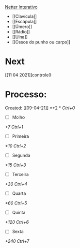 [Netter Interativo](file:///C:/Users/douto/OneDrive/Documents/Testes)


+ [[Clavícula]]
+ [[Escápula]]
+ [[Úmero]]
+ [[Rádio]]
+ [[Ulna]]
+ [[Ossos do punho ou carpo]]
 
 # Next
[[11 04 2021]]controle0
# Processo:
Created: [[09-04-21]]
*+2 *  *Ctrl+0*
- [ ] Molho  

*+7*  *Ctrl+1*

- [ ] Primeira 

*+10*  *Ctrl+2*

- [ ] Segunda

*+15*  *Ctrl+3*

- [ ] Terceira 

*+30*  *Ctrl+4*

- [ ] Quarta 

*+60*  *Ctrl+5*

- [ ] Quinta 

*+120*  *Ctrl+6*

- [ ] Sexta 

*+240*  *Ctrl+7*